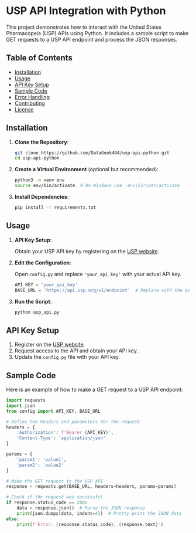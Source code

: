 # USP API Integration with Python

This project demonstrates how to interact with the United States Pharmacopeia (USP) APIs using Python. It includes a sample script to make GET requests to a USP API endpoint and process the JSON responses.

## Table of Contents

- [Installation](#installation)
- [Usage](#usage)
- [API Key Setup](#api-key-setup)
- [Sample Code](#sample-code)
- [Error Handling](#error-handling)
- [Contributing](#contributing)
- [License](#license)

## Installation

1. **Clone the Repository**:

    ```bash
    git clone https://github.com/DataGeek404/usp-api-python.git
    cd usp-api-python
    ```

2. **Create a Virtual Environment** (optional but recommended):

    ```bash
    python3 -m venv env
    source env/bin/activate  # On Windows use `env\Scripts\activate`
    ```

3. **Install Dependencies**:

    ```bash
    pip install -r requirements.txt
    ```

## Usage

1. **API Key Setup**:

    Obtain your USP API key by registering on the [USP website](https://www.usp.org/).

2. **Edit the Configuration**:

    Open `config.py` and replace `'your_api_key'` with your actual API key.

    ```python
    API_KEY = 'your_api_key'
    BASE_URL = 'https://api.usp.org/v1/endpoint'  # Replace with the actual endpoint
    ```

3. **Run the Script**:

    ```bash
    python usp_api.py
    ```

## API Key Setup

1. Register on the [USP website](https://www.usp.org/).
2. Request access to the API and obtain your API key.
3. Update the `config.py` file with your API key.

## Sample Code

Here is an example of how to make a GET request to a USP API endpoint:

```python
import requests
import json
from config import API_KEY, BASE_URL

# Define the headers and parameters for the request
headers = {
    'Authorization': f'Bearer {API_KEY}',
    'Content-Type': 'application/json'
}

params = {
    'param1': 'value1',
    'param2': 'value2'
}

# Make the GET request to the USP API
response = requests.get(BASE_URL, headers=headers, params=params)

# Check if the request was successful
if response.status_code == 200:
    data = response.json()  # Parse the JSON response
    print(json.dumps(data, indent=4))  # Pretty print the JSON data
else:
    print(f'Error: {response.status_code}, {response.text}')
